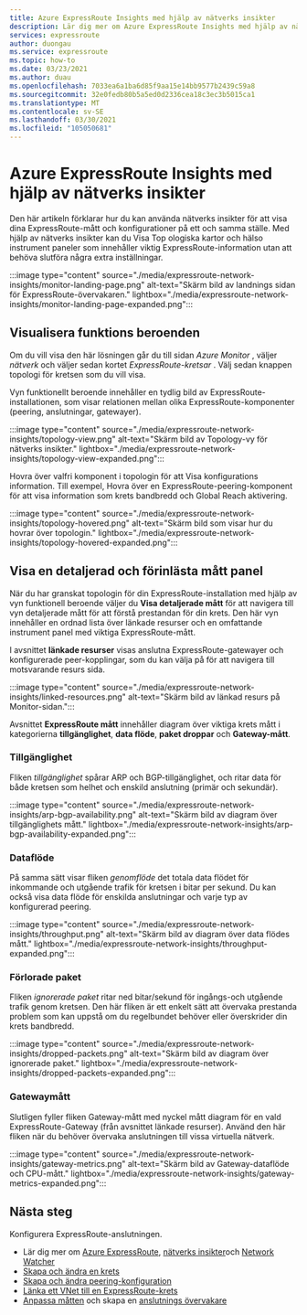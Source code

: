 ```yaml
---
title: Azure ExpressRoute Insights med hjälp av nätverks insikter
description: Lär dig mer om Azure ExpressRoute Insights med hjälp av nätverks insikter.
services: expressroute
author: duongau
ms.service: expressroute
ms.topic: how-to
ms.date: 03/23/2021
ms.author: duau
ms.openlocfilehash: 7033ea6a1ba6d85f9aa15e14bb9577b2439c59a8
ms.sourcegitcommit: 32e0fedb80b5a5ed0d2336cea18c3ec3b5015ca1
ms.translationtype: MT
ms.contentlocale: sv-SE
ms.lasthandoff: 03/30/2021
ms.locfileid: "105050681"
---
```

# <a name="azure-expressroute-insights-using-network-insights"></a>Azure ExpressRoute Insights med hjälp av nätverks insikter

Den här artikeln förklarar hur du kan använda nätverks insikter för att visa dina ExpressRoute-mått och konfigurationer på ett och samma ställe. Med hjälp av nätverks insikter kan du Visa Top ologiska kartor och hälso instrument paneler som innehåller viktig ExpressRoute-information utan att behöva slutföra några extra inställningar.

:::image type="content" source="./media/expressroute-network-insights/monitor-landing-page.png" alt-text="Skärm bild av landnings sidan för ExpressRoute-övervakaren." lightbox="./media/expressroute-network-insights/monitor-landing-page-expanded.png":::

## <a name="visualize-functional-dependencies"></a>Visualisera funktions beroenden

Om du vill visa den här lösningen går du till sidan *Azure Monitor* , väljer *nätverk* och väljer sedan kortet *ExpressRoute-kretsar* . Välj sedan knappen topologi för kretsen som du vill visa.

Vyn funktionellt beroende innehåller en tydlig bild av ExpressRoute-installationen, som visar relationen mellan olika ExpressRoute-komponenter (peering, anslutningar, gatewayer).

:::image type="content" source="./media/expressroute-network-insights/topology-view.png" alt-text="Skärm bild av Topology-vy för nätverks insikter." lightbox="./media/expressroute-network-insights/topology-view-expanded.png":::

Hovra över valfri komponent i topologin för att Visa konfigurations information. Till exempel, Hovra över en ExpressRoute-peering-komponent för att visa information som krets bandbredd och Global Reach aktivering.

:::image type="content" source="./media/expressroute-network-insights/topology-hovered.png" alt-text="Skärm bild som visar hur du hovrar över topologin." lightbox="./media/expressroute-network-insights/topology-hovered-expanded.png":::

## <a name="view-a-detailed-and-pre-loaded-metrics-dashboard"></a>Visa en detaljerad och förinlästa mått panel

När du har granskat topologin för din ExpressRoute-installation med hjälp av vyn funktionell beroende väljer du **Visa detaljerade mått** för att navigera till vyn detaljerade mått för att förstå prestandan för din krets. Den här vyn innehåller en ordnad lista över länkade resurser och en omfattande instrument panel med viktiga ExpressRoute-mått.

I avsnittet **länkade resurser** visas anslutna ExpressRoute-gatewayer och konfigurerade peer-kopplingar, som du kan välja på för att navigera till motsvarande resurs sida.

:::image type="content" source="./media/expressroute-network-insights/linked-resources.png" alt-text="Skärm bild av länkad resurs på Monitor-sidan.":::


Avsnittet **ExpressRoute mått** innehåller diagram över viktiga krets mått i kategorierna **tillgänglighet**, **data flöde**, **paket droppar** och **Gateway-mått**.

### <a name="availability"></a>Tillgänglighet

Fliken *tillgänglighet* spårar ARP och BGP-tillgänglighet, och ritar data för både kretsen som helhet och enskild anslutning (primär och sekundär). 

:::image type="content" source="./media/expressroute-network-insights/arp-bgp-availability.png" alt-text="Skärm bild av diagram över tillgänglighets mått." lightbox="./media/expressroute-network-insights/arp-bgp-availability-expanded.png":::

### <a name="throughput"></a>Dataflöde

På samma sätt visar fliken *genomflöde* det totala data flödet för inkommande och utgående trafik för kretsen i bitar per sekund. Du kan också visa data flöde för enskilda anslutningar och varje typ av konfigurerad peering.

:::image type="content" source="./media/expressroute-network-insights/throughput.png" alt-text="Skärm bild av diagram över data flödes mått." lightbox="./media/expressroute-network-insights/throughput-expanded.png":::

### <a name="packet-drops"></a>Förlorade paket

Fliken *ignorerade paket* ritar ned bitar/sekund för ingångs-och utgående trafik genom kretsen. Den här fliken är ett enkelt sätt att övervaka prestanda problem som kan uppstå om du regelbundet behöver eller överskrider din krets bandbredd.

:::image type="content" source="./media/expressroute-network-insights/dropped-packets.png" alt-text="Skärm bild av diagram över ignorerade paket." lightbox="./media/expressroute-network-insights/dropped-packets-expanded.png":::

### <a name="gateway-metrics"></a>Gatewaymått

Slutligen fyller fliken Gateway-mått med nyckel mått diagram för en vald ExpressRoute-Gateway (från avsnittet länkade resurser). Använd den här fliken när du behöver övervaka anslutningen till vissa virtuella nätverk.

:::image type="content" source="./media/expressroute-network-insights/gateway-metrics.png" alt-text="Skärm bild av Gateway-dataflöde och CPU-mått." lightbox="./media/expressroute-network-insights/gateway-metrics-expanded.png":::

## <a name="next-steps"></a>Nästa steg

Konfigurera ExpressRoute-anslutningen.
  
* Lär dig mer om [Azure ExpressRoute](expressroute-introduction.md), [nätverks insikter](../azure-monitor/insights/network-insights-overview.md)och [Network Watcher](../network-watcher/network-watcher-monitoring-overview.md)
* [Skapa och ändra en krets](expressroute-howto-circuit-arm.md)
* [Skapa och ändra peering-konfiguration](expressroute-howto-routing-arm.md)
* [Länka ett VNet till en ExpressRoute-krets](expressroute-howto-linkvnet-arm.md)
* [Anpassa måtten](expressroute-monitoring-metrics-alerts.md) och skapa en [anslutnings övervakare](../network-watcher/connection-monitor-overview.md)
